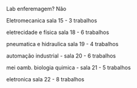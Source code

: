 

Lab enferemagem? Não

Eletromecanica sala 15 - 3 trabalhos

eletrecidade e física sala 18 - 6 trabalhos

pneumatica e hidraulica  sala 19 - 4 trabalhos

automação industrial - sala 20 - 6 trabalhos

mei oamb. biologia quimica - sala 21 - 5 trabalhos

eletronica sala 22 - 8 trabalhos

